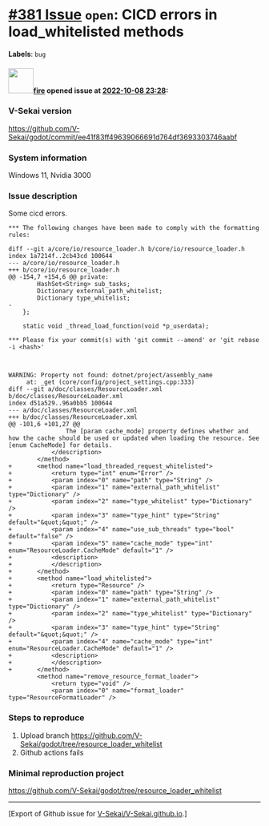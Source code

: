 # [\#381 Issue](https://github.com/V-Sekai/V-Sekai.github.io/issues/381) `open`: CICD errors in load_whitelisted methods
**Labels**: `bug`


#### <img src="https://avatars.githubusercontent.com/u/32321?u=c2e06a3d2b49a467aa907e54aa259516440267cc&v=4" width="50">[fire](https://github.com/fire) opened issue at [2022-10-08 23:28](https://github.com/V-Sekai/V-Sekai.github.io/issues/381):

### V-Sekai version

https://github.com/V-Sekai/godot/commit/ee41f83ff49639066691d764df3693303746aabf

### System information

Windows 11, Nvidia 3000

### Issue description

Some cicd errors.

```
*** The following changes have been made to comply with the formatting rules:

diff --git a/core/io/resource_loader.h b/core/io/resource_loader.h
index 1a7214f..2cb43cd 100644
--- a/core/io/resource_loader.h
+++ b/core/io/resource_loader.h
@@ -154,7 +154,6 @@ private:
 		HashSet<String> sub_tasks;
 		Dictionary external_path_whitelist;
 		Dictionary type_whitelist;
-
 	};
 
 	static void _thread_load_function(void *p_userdata);

*** Please fix your commit(s) with 'git commit --amend' or 'git rebase -i <hash>'
```

```


WARNING: Property not found: dotnet/project/assembly_name
     at: _get (core/config/project_settings.cpp:333)
diff --git a/doc/classes/ResourceLoader.xml b/doc/classes/ResourceLoader.xml
index d51a529..96a0bb5 100644
--- a/doc/classes/ResourceLoader.xml
+++ b/doc/classes/ResourceLoader.xml
@@ -101,6 +101,27 @@
 				The [param cache_mode] property defines whether and how the cache should be used or updated when loading the resource. See [enum CacheMode] for details.
 			</description>
 		</method>
+		<method name="load_threaded_request_whitelisted">
+			<return type="int" enum="Error" />
+			<param index="0" name="path" type="String" />
+			<param index="1" name="external_path_whitelist" type="Dictionary" />
+			<param index="2" name="type_whitelist" type="Dictionary" />
+			<param index="3" name="type_hint" type="String" default="&quot;&quot;" />
+			<param index="4" name="use_sub_threads" type="bool" default="false" />
+			<param index="5" name="cache_mode" type="int" enum="ResourceLoader.CacheMode" default="1" />
+			<description>
+			</description>
+		</method>
+		<method name="load_whitelisted">
+			<return type="Resource" />
+			<param index="0" name="path" type="String" />
+			<param index="1" name="external_path_whitelist" type="Dictionary" />
+			<param index="2" name="type_whitelist" type="Dictionary" />
+			<param index="3" name="type_hint" type="String" default="&quot;&quot;" />
+			<param index="4" name="cache_mode" type="int" enum="ResourceLoader.CacheMode" default="1" />
+			<description>
+			</description>
+		</method>
 		<method name="remove_resource_format_loader">
 			<return type="void" />
 			<param index="0" name="format_loader" type="ResourceFormatLoader" />
```

### Steps to reproduce

1. Upload branch https://github.com/V-Sekai/godot/tree/resource_loader_whitelist
2. Github actions fails

### Minimal reproduction project

 https://github.com/V-Sekai/godot/tree/resource_loader_whitelist




-------------------------------------------------------------------------------



[Export of Github issue for [V-Sekai/V-Sekai.github.io](https://github.com/V-Sekai/V-Sekai.github.io).]

